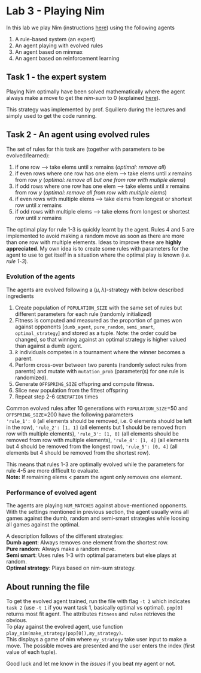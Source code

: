 # Lab 3 - Playing Nim
In this lab we play Nim (instructions [here](https://en.wikipedia.org/wiki/Nim)) using the following agents

1. A rule-based system (an expert)
2. An agent playing with evolved rules
3. An agent based on minmax
4. An agent based on reinforcement learning

## Task 1 - the expert system
Playing Nim optimally have been solved mathematically where the agent always make a move to get the *nim-sum* to 0 (explained [here](https://en.wikipedia.org/wiki/Nim#Mathematical_theory)).

This strategy was implemented by prof. Squillero during the lectures and simply used to get the code running. 

## Task 2 - An agent using evolved rules
The set of rules for this task are (together with parameters to be evolved/learned):
1. if one row --> take elems until x remains (*optimal: remove all*) 
2. if even rows where one row has one elem --> take elems until $x$ remains from row $y$ (*optimal: remove all but one from row with mutiple elems*)
3. if odd rows where one row has one elem --> take elems until $x$ remains from row $y$ (*optimal: remove all from row with multiple elems*)
4. if even rows with multiple elems --> take elems from longest or shortest row until $x$ remains
5. if odd rows with multiple elems --> take elems from longest or shortest row until $x$ remains 

The optimal play for rule 1-3 is quickly learnt by the agent. 
Rules 4 and 5 are implemented to avoid making a random move as soon as there are more than one row with multiple elements.
Ideas to improve these are **highly appreciated**. 
My own idea is to create some rules with parameters for the agent to use to get itself in a situation where the optimal play is known (i.e. *rule 1-3*).

### Evolution of the agents
The agents are evolved following a $(\mu, \lambda)$-strategy with below described ingredients
1. Create population of `POPULATION_SIZE` with the same set of rules but different parameters for each rule (randomly initialized)
2. Fitness is computed and measured as the proportion of games won against opponents [`dumb_agent`, `pure_random`, `semi_smart`, `optimal_strategy`] and stored as a tuple. Note: the order could be changed, so that winning against an optimal strategy is higher valued than against a dumb agent.
3. $k$ individuals competes in a tournament where the winner becomes a parent. 
4. Perform cross-over between two parents (randomly select rules from parents) and mutate with `mutation_prob` (parameter(s) for one rule is randomized). 
5. Generate `OFFSPRING_SIZE` offspring and compute fitness.
6. Slice new population from the fittest offspring
7. Repeat step 2-6 `GENERATION` times

Common evolved rules after 10 generations with `POPULATION_SIZE`=50 and `OFFSPRING_SIZE`=200 have the following parameters  
`'rule_1': 0` (all elements should be removed, i.e. 0 elements should be left in the row),
`'rule_2': [1, 1]`  (all elements but 1 should be removed from row with multiple elements),
`'rule_3': [1, 0]`  (all elements should be removed from row with multiple elements),
`'rule_4': [1, 4]`  (all elements but 4 should be removed from the longest row),
`'rule_5': [0, 4]` (all elements but 4 should be removed from the shortest row).

This means that rules 1-3 are optimally evolved while the parameters for rule 4-5 are more difficult to evaluate.  
**Note:** If remaining elems $<$ param the agent only removes one element.

### Performance of evolved agent
The agents are playing `NUM_MATCHES` against above-mentioned opponents. 
With the settings mentioned in previous section, the agent usually wins all games against the dumb, random and semi-smart strategies while loosing all games against the optimal.

A description follows of the different strategies:  
**Dumb agent**: Always removes one element from the shortest row.  
**Pure random**: Always make a random move.  
**Semi smart**: Uses rules 1-3 with optimal parameters but else plays at random.  
**Optimal strategy**: Plays based on nim-sum strategy.

## About running the file 
To get the evolved agent trained, run the file with flag `-t 2` which indicates `task 2` (use `-t 1` if you want task 1, basically optimal vs optimal).
`pop[0]` returns most fit agent.
The attributes `fitness` and `rules` retrieves the obvious.  
To play against the evolved agent, use function `play_nim(make_strategy(pop[0]),my_strategy)`.  
This displays a game of nim where `my_strategy` take user input to make a move. 
The possible moves are presented and the user enters the index (first value of each tuple). 

Good luck and let me know in the *issues* if you beat my agent or not.   



